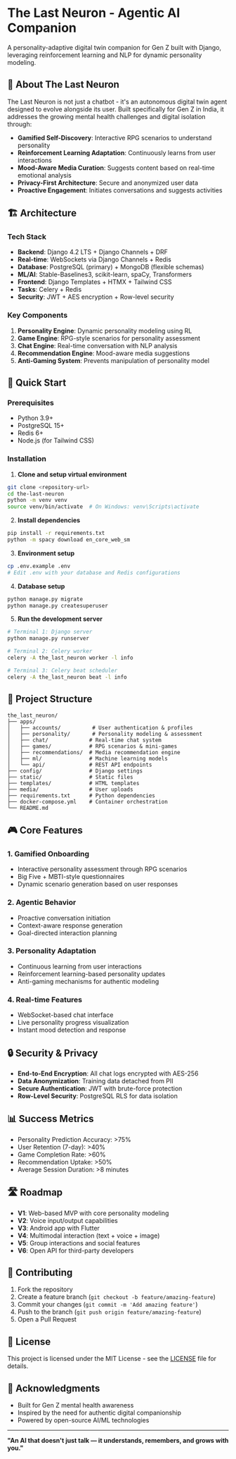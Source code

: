 # The Last Neuron - Agentic AI Companion

A personality-adaptive digital twin companion for Gen Z built with Django, leveraging reinforcement learning and NLP for dynamic personality modeling.

## 🧠 About The Last Neuron

The Last Neuron is not just a chatbot - it's an autonomous digital twin agent designed to evolve alongside its user. Built specifically for Gen Z in India, it addresses the growing mental health challenges and digital isolation through:

- **Gamified Self-Discovery**: Interactive RPG scenarios to understand personality
- **Reinforcement Learning Adaptation**: Continuously learns from user interactions
- **Mood-Aware Media Curation**: Suggests content based on real-time emotional analysis
- **Privacy-First Architecture**: Secure and anonymized user data
- **Proactive Engagement**: Initiates conversations and suggests activities

## 🏗️ Architecture

### Tech Stack
- **Backend**: Django 4.2 LTS + Django Channels + DRF
- **Real-time**: WebSockets via Django Channels + Redis
- **Database**: PostgreSQL (primary) + MongoDB (flexible schemas)
- **ML/AI**: Stable-Baselines3, scikit-learn, spaCy, Transformers
- **Frontend**: Django Templates + HTMX + Tailwind CSS
- **Tasks**: Celery + Redis
- **Security**: JWT + AES encryption + Row-level security

### Key Components
1. **Personality Engine**: Dynamic personality modeling using RL
2. **Game Engine**: RPG-style scenarios for personality assessment
3. **Chat Engine**: Real-time conversation with NLP analysis
4. **Recommendation Engine**: Mood-aware media suggestions
5. **Anti-Gaming System**: Prevents manipulation of personality model

## 🚀 Quick Start

### Prerequisites
- Python 3.9+
- PostgreSQL 15+
- Redis 6+
- Node.js (for Tailwind CSS)

### Installation

1. **Clone and setup virtual environment**
```bash
git clone <repository-url>
cd the-last-neuron
python -m venv venv
source venv/bin/activate  # On Windows: venv\Scripts\activate
```

2. **Install dependencies**
```bash
pip install -r requirements.txt
python -m spacy download en_core_web_sm
```

3. **Environment setup**
```bash
cp .env.example .env
# Edit .env with your database and Redis configurations
```

4. **Database setup**
```bash
python manage.py migrate
python manage.py createsuperuser
```

5. **Run the development server**
```bash
# Terminal 1: Django server
python manage.py runserver

# Terminal 2: Celery worker
celery -A the_last_neuron worker -l info

# Terminal 3: Celery beat scheduler
celery -A the_last_neuron beat -l info
```

## 📁 Project Structure

```
the_last_neuron/
├── apps/
│   ├── accounts/          # User authentication & profiles
│   ├── personality/       # Personality modeling & assessment
│   ├── chat/             # Real-time chat system
│   ├── games/            # RPG scenarios & mini-games
│   ├── recommendations/  # Media recommendation engine
│   ├── ml/               # Machine learning models
│   └── api/              # REST API endpoints
├── config/               # Django settings
├── static/               # Static files
├── templates/            # HTML templates
├── media/                # User uploads
├── requirements.txt      # Python dependencies
├── docker-compose.yml    # Container orchestration
└── README.md
```

## 🎮 Core Features

### 1. Gamified Onboarding
- Interactive personality assessment through RPG scenarios
- Big Five + MBTI-style questionnaires
- Dynamic scenario generation based on user responses

### 2. Agentic Behavior
- Proactive conversation initiation
- Context-aware response generation
- Goal-directed interaction planning

### 3. Personality Adaptation
- Continuous learning from user interactions
- Reinforcement learning-based personality updates
- Anti-gaming mechanisms for authentic modeling

### 4. Real-time Features
- WebSocket-based chat interface
- Live personality progress visualization
- Instant mood detection and response

## 🔒 Security & Privacy

- **End-to-End Encryption**: All chat logs encrypted with AES-256
- **Data Anonymization**: Training data detached from PII
- **Secure Authentication**: JWT with brute-force protection
- **Row-Level Security**: PostgreSQL RLS for data isolation

## 📊 Success Metrics

- Personality Prediction Accuracy: >75%
- User Retention (7-day): >40%
- Game Completion Rate: >60%
- Recommendation Uptake: >50%
- Average Session Duration: >8 minutes

## 🛣️ Roadmap

- **V1**: Web-based MVP with core personality modeling
- **V2**: Voice input/output capabilities
- **V3**: Android app with Flutter
- **V4**: Multimodal interaction (text + voice + image)
- **V5**: Group interactions and social features
- **V6**: Open API for third-party developers

## 🤝 Contributing

1. Fork the repository
2. Create a feature branch (`git checkout -b feature/amazing-feature`)
3. Commit your changes (`git commit -m 'Add amazing feature'`)
4. Push to the branch (`git push origin feature/amazing-feature`)
5. Open a Pull Request

## 📜 License

This project is licensed under the MIT License - see the [LICENSE](LICENSE) file for details.

## 🙏 Acknowledgments

- Built for Gen Z mental health awareness
- Inspired by the need for authentic digital companionship
- Powered by open-source AI/ML technologies

---

**"An AI that doesn't just talk — it understands, remembers, and grows with you."**
